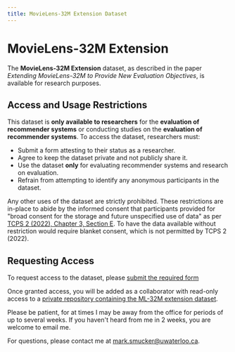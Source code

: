 ```yaml
---
title: MovieLens-32M Extension Dataset
---
```


# MovieLens-32M Extension

The **MovieLens-32M Extension** dataset, as described in the paper
*Extending MovieLens-32M to Provide New Evaluation Objectives*, is
available for research purposes.  

## **Access and Usage Restrictions**

This dataset is **only available to researchers** for the **evaluation
of recommender systems** or conducting studies on the **evaluation of
recommender systems**. To access the dataset, researchers must:

- Submit a form attesting to their status as a researcher.
- Agree to keep the dataset private and not publicly share it.
- Use the dataset **only** for evaluating recommender systems and research on evaluation.
- Refrain from attempting to identify any anonymous participants in the dataset.

Any other uses of the dataset are strictly prohibited.  These
restrictions are in-place to abide by the informed consent that
participants provided for "broad consent for the storage and future
unspecified use of data" as per [TCPS 2 (2022), Chapter 3, Section
E](https://ethics.gc.ca/eng/tcps2-eptc2_2022_chapter3-chapitre3.html#e).
To have the data available without restriction would require blanket
consent, which is not permitted by TCPS 2 (2022).

## **Requesting Access**

To request access to the dataset, please [submit the required form](https://forms.gle/SUTtKLjNyRn2fKYCA)

Once granted access, you will be added as a collaborator with
read-only access to a [private repository containing the ML-32M
extension dataset](https://github.com/UWaterlooIR/ml-32m-extension).

Please be patient, for at times I may be away from the office for
periods of up to several weeks.  If you haven't heard from me in 2
weeks, you are welcome to email me.

For questions, please contact me at
[mark.smucker@uwaterloo.ca](mailto:mark.smucker@uwaterloo.ca).

